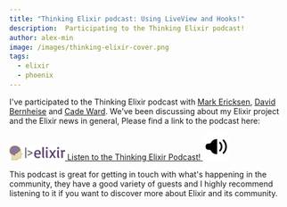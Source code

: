 ```yaml
---
title: "Thinking Elixir podcast: Using LiveView and Hooks!"
description:  Participating to the Thinking Elixir podcast!
author: alex-min
image: /images/thinking-elixir-cover.png
tags:
  - elixir
  - phoenix
---
```


I've participated to the Thinking Elixir podcast with [Mark Ericksen](https://twitter.com/brainlid), [David Bernheise](https://twitter.com/bernheisel) and [Cade Ward](https://twitter.com/cadebward).
We've been discussing about my Elixir project and the Elixir news in general, Please find a link to the podcast here:

<a class="thinking-elixir" href="https://thinkingelixir.com/podcast-episodes/036-using-liveview-and-hooks-with-alex-minette/" target="_blank">
 <img src="/images/thinking-elixir-logo.png" alt="Thinking Elixir" width="100">
  <span>Listen to the Thinking Elixir Podcast!</span>
  <img src="/images/sound-icon.svg" alt="Sound icon" style="margin-left: auto">
</a>

This podcast is great for getting in touch with what's happening in the community, they have a good variety of guests and I highly recommend listening to it if you want to discover more about Elixir and its community.